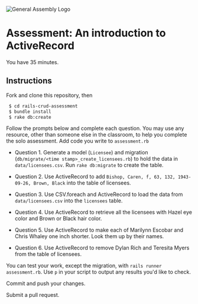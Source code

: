 ![General Assembly Logo](http://i.imgur.com/ke8USTq.png)

# Assessment:  An introduction to ActiveRecord

You have 35 minutes.

## Instructions

Fork and clone this repository, then

```bash
 $ cd rails-crud-assessment
 $ bundle install
 $ rake db:create
```

Follow the prompts below and complete each question.  You may use any resource, other than someone else in the classroom, to help you complete the solo assessment.  Add code you write to `assessment.rb`

- Question 1. Generate a model (`Licensee`) and migration (`db/migrate/<time stamp>_create_licensees.rb`) to hold the data in `data/licensees.csv`.  Run `rake db:migrate` to create the table.

- Question 2. Use ActiveRecord to add `Bishop, Caren, f, 63, 132, 1943-09-26, Brown, Black` into the table of licensees.

- Question 3. Use CSV.foreach and ActiveRecord to load the data from `data/licensees.csv` into the `licensees` table.

- Question 4. Use ActiveRecord to retrieve all the licensees with Hazel eye color and Brown or Black hair color.

- Question 5. Use ActiveRecord to make each of Marilynn Escobar and Chris Whaley one inch shorter. Look them up by their names.

- Question 6. Use ActiveRecord to remove Dylan Rich and Teresita Myers from the table of licensees.

You can test your work, except the migration, with `rails runner assessment.rb`.  Use `p` in your script to output any results you'd like to check.

Commit and push your changes.

Submit a pull request.
